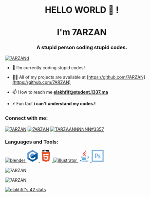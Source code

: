 <h1 align="center">HELLO WORLD  👋 !
<h1 align="center"> I'm 7ARZAN</h1>
<h3 align="center">A stupid person coding stupid codes.</h3>

<p align="left"> <a href="https://github.com/ryo-ma/github-profile-trophy"><img src="https://github-profile-trophy.vercel.app/?username=7ARZAN" alt="7ARZANd" /></a> </p>

- 🔭 I’m currently coding stupid codes!

- 👨‍💻 All of my projects are available at [https://github.com/7ARZAN](https://github.com/7ARZAN)

- 📫 How to reach me **elakhfif@student.1337.ma**

- ⚡ Fun fact  **i can't understand my codes.!**

<h3 align="left">Connect with me:</h3>
<p align="left">
<a href="https://linkedin.com/in/7ARZAN" target="blank"><img align="center" src="https://raw.githubusercontent.com/rahuldkjain/github-profile-readme-generator/master/src/images/icons/Social/linked-in-alt.svg" alt="7ARZAN" height="30" width="40" /></a>
<a href="https://instagram.com/tarzaannnnnn" target="blank"><img align="center" src="https://raw.githubusercontent.com/rahuldkjain/github-profile-readme-generator/master/src/images/icons/Social/instagram.svg" alt="7ARZAN" height="30" width="40" /></a>
<a href="https://discord.gg/TARZAANNNNNN#3357" target="blank"><img align="center" src="https://raw.githubusercontent.com/rahuldkjain/github-profile-readme-generator/master/src/images/icons/Social/discord.svg" alt="TARZAANNNNNN#3357" height="30" width="40" /></a>
</p>

<h3 align="left">Languages and Tools:</h3>
<p align="left"> <a href="https://www.blender.org/" target="_blank" rel="noreferrer"> <img src="https://download.blender.org/branding/community/blender_community_badge_white.svg" alt="blender" width="40" height="40"/> </a> <a href="https://www.cprogramming.com/" target="_blank" rel="noreferrer"> <img src="https://raw.githubusercontent.com/devicons/devicon/master/icons/c/c-original.svg" alt="c" width="40" height="40"/> </a> <a href="https://www.w3.org/html/" target="_blank" rel="noreferrer"> <img src="https://raw.githubusercontent.com/devicons/devicon/master/icons/html5/html5-original-wordmark.svg" alt="html5" width="40" height="40"/> </a> <a href="https://www.adobe.com/in/products/illustrator.html" target="_blank" rel="noreferrer"> <img src="https://www.vectorlogo.zone/logos/adobe_illustrator/adobe_illustrator-icon.svg" alt="illustrator" width="40" height="40"/> </a> <a href="https://www.java.com" target="_blank" rel="noreferrer"> <img src="https://raw.githubusercontent.com/devicons/devicon/master/icons/java/java-original.svg" alt="java" width="40" height="40"/> </a> <a href="https://www.photoshop.com/en" target="_blank" rel="noreferrer"> <img src="https://raw.githubusercontent.com/devicons/devicon/master/icons/photoshop/photoshop-line.svg" alt="photoshop" width="40" height="40"/> </a> </p>

<p><img align="center" src="https://github-readme-stats.vercel.app/api/top-langs?username=7ARZAN&show_icons=true&locale=en&layout=compact" alt="7ARZAN" /></p>

<p><img align="center" src="https://github-readme-streak-stats.herokuapp.com/?user=7ARZAN&" alt="7ARZAN" /></p>

[![elakhfif's 42 stats](https://badge.mediaplus.ma/greenbinary/elakhfif)](https://github.com/oakoudad/badge42)

